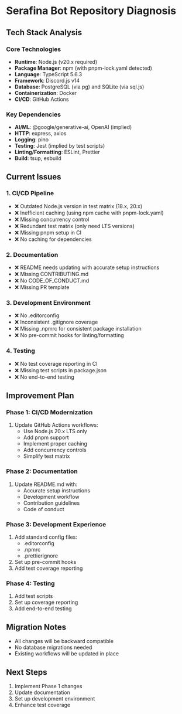 # Serafina Bot Repository Diagnosis

## Tech Stack Analysis

### Core Technologies
- **Runtime**: Node.js (v20.x required)
- **Package Manager**: npm (with pnpm-lock.yaml detected)
- **Language**: TypeScript 5.6.3
- **Framework**: Discord.js v14
- **Database**: PostgreSQL (via pg) and SQLite (via sql.js)
- **Containerization**: Docker
- **CI/CD**: GitHub Actions

### Key Dependencies
- **AI/ML**: @google/generative-ai, OpenAI (implied)
- **HTTP**: express, axios
- **Logging**: pino
- **Testing**: Jest (implied by test scripts)
- **Linting/Formatting**: ESLint, Prettier
- **Build**: tsup, esbuild

## Current Issues

### 1. CI/CD Pipeline
- ❌ Outdated Node.js version in test matrix (18.x, 20.x)
- ❌ Inefficient caching (using npm cache with pnpm-lock.yaml)
- ❌ Missing concurrency control
- ❌ Redundant test matrix (only need LTS versions)
- ❌ Missing pnpm setup in CI
- ❌ No caching for dependencies

### 2. Documentation
- ❌ README needs updating with accurate setup instructions
- ❌ Missing CONTRIBUTING.md
- ❌ No CODE_OF_CONDUCT.md
- ❌ Missing PR template

### 3. Development Environment
- ❌ No .editorconfig
- ❌ Inconsistent .gitignore coverage
- ❌ Missing .npmrc for consistent package installation
- ❌ No pre-commit hooks for linting/formatting

### 4. Testing
- ❌ No test coverage reporting in CI
- ❌ Missing test scripts in package.json
- ❌ No end-to-end testing

## Improvement Plan

### Phase 1: CI/CD Modernization
1. Update GitHub Actions workflows:
   - Use Node.js 20.x LTS only
   - Add pnpm support
   - Implement proper caching
   - Add concurrency controls
   - Simplify test matrix

### Phase 2: Documentation
1. Update README.md with:
   - Accurate setup instructions
   - Development workflow
   - Contribution guidelines
   - Code of conduct

### Phase 3: Development Experience
1. Add standard config files:
   - .editorconfig
   - .npmrc
   - .prettierignore
2. Set up pre-commit hooks
3. Add test coverage reporting

### Phase 4: Testing
1. Add test scripts
2. Set up coverage reporting
3. Add end-to-end testing

## Migration Notes
- All changes will be backward compatible
- No database migrations needed
- Existing workflows will be updated in place

## Next Steps
1. Implement Phase 1 changes
2. Update documentation
3. Set up development environment
4. Enhance test coverage
